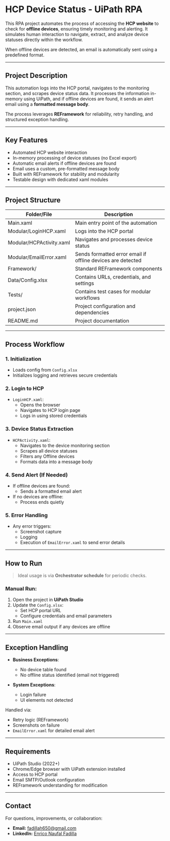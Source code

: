 # HCP Device Status - UiPath RPA

This RPA project automates the process of accessing the **HCP website** to check for **offline devices**, ensuring timely monitoring and alerting. It simulates human interaction to navigate, extract, and analyze device statuses directly within the workflow.

When offline devices are detected, an email is automatically sent using a predefined format.

---

## Project Description

This automation logs into the HCP portal, navigates to the monitoring section, and scrapes device status data. It processes the information in-memory using UiPath, and if offline devices are found, it sends an alert email using a **formatted message body**.

The process leverages **REFramework** for reliability, retry handling, and structured exception handling.

---

## Key Features

- Automated HCP website interaction
- In-memory processing of device statuses (no Excel export)
- Automatic email alerts if offline devices are found
- Email uses a custom, pre-formatted message body
- Built with REFramework for stability and modularity
- Testable design with dedicated xaml modules

---

## Project Structure

| Folder/File                  | Description                                                      |
|------------------------------|------------------------------------------------------------------|
| Main.xaml                    | Main entry point of the automation                              |
| Modular/LoginHCP.xaml        | Logs into the HCP portal                                        |
| Modular/HCPActivity.xaml     | Navigates and processes device status                           |
| Modular/EmailError.xaml      | Sends formatted error email if offline devices are detected     |
| Framework/                   | Standard REFramework components                                 |
| Data/Config.xlsx             | Contains URLs, credentials, and settings                        |
| Tests/                       | Contains test cases for modular workflows                       |
| project.json                 | Project configuration and dependencies                          |
| README.md                    | Project documentation                                            |

---

## Process Workflow

### 1. **Initialization**
- Loads config from `Config.xlsx`
- Initializes logging and retrieves secure credentials

### 2. **Login to HCP**
- `LoginHCP.xaml`:
  - Opens the browser
  - Navigates to HCP login page
  - Logs in using stored credentials

### 3. **Device Status Extraction**
- `HCPActivity.xaml`:
  - Navigates to the device monitoring section
  - Scrapes all device statuses
  - Filters any Offline devices
  - Formats data into a message body

### 4. **Send Alert (If Needed)**
- If offline devices are found:
  - Sends a formatted email alert
- If no devices are offline:
  - Process ends quietly

### 5. **Error Handling**
- Any error triggers:
  - Screenshot capture
  - Logging
  - Execution of `EmailError.xaml` to send error details

---

## How to Run

> Ideal usage is via **Orchestrator schedule** for periodic checks.

### Manual Run:

1. Open the project in **UiPath Studio**
2. Update the `Config.xlsx`:
   - Set HCP portal URL
   - Configure credentials and email parameters
3. Run `Main.xaml`
4. Observe email output if any devices are offline

---

## Exception Handling

- **Business Exceptions**:
  - No device table found
  - No offline status identified (email not triggered)

- **System Exceptions**:
  - Login failure
  - UI elements not detected

Handled via:
- Retry logic (REFramework)
- Screenshots on failure
- `EmailError.xaml` for detailed email alert

---

## Requirements

- UiPath Studio (2022+)
- Chrome/Edge browser with UiPath extension installed
- Access to HCP portal
- Email SMTP/Outlook configuration
- REFramework understanding for modification

---

## Contact

For questions, improvements, or collaboration:

- **Email:** fadillah650@gmail.com  
- **LinkedIn:** [Enrico Naufal Fadilla](https://linkedin.com/in/enrico-naufal-fadilla-54338a256)

